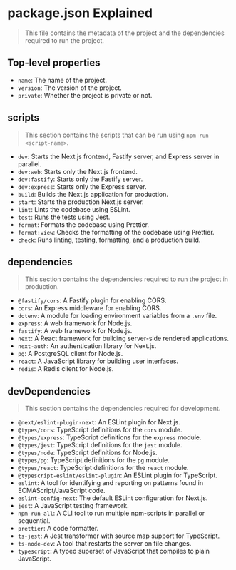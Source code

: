# package.json Explained

> This file contains the metadata of the project and the dependencies required to run the project.

## Top-level properties

- `name`: The name of the project.
- `version`: The version of the project.
- `private`: Whether the project is private or not.

## scripts

> This section contains the scripts that can be run using `npm run <script-name>`.

- `dev`: Starts the Next.js frontend, Fastify server, and Express server in parallel.
- `dev:web`: Starts only the Next.js frontend.
- `dev:fastify`: Starts only the Fastify server.
- `dev:express`: Starts only the Express server.
- `build`: Builds the Next.js application for production.
- `start`: Starts the production Next.js server.
- `lint`: Lints the codebase using ESLint.
- `test`: Runs the tests using Jest.
- `format`: Formats the codebase using Prettier.
- `format:view`: Checks the formatting of the codebase using Prettier.
- `check`: Runs linting, testing, formatting, and a production build.

## dependencies

> This section contains the dependencies required to run the project in production.

- `@fastify/cors`: A Fastify plugin for enabling CORS.
- `cors`: An Express middleware for enabling CORS.
- `dotenv`: A module for loading environment variables from a `.env` file.
- `express`: A web framework for Node.js.
- `fastify`: A web framework for Node.js.
- `next`: A React framework for building server-side rendered applications.
- `next-auth`: An authentication library for Next.js.
- `pg`: A PostgreSQL client for Node.js.
- `react`: A JavaScript library for building user interfaces.
- `redis`: A Redis client for Node.js.

## devDependencies

> This section contains the dependencies required for development.

- `@next/eslint-plugin-next`: An ESLint plugin for Next.js.
- `@types/cors`: TypeScript definitions for the `cors` module.
- `@types/express`: TypeScript definitions for the `express` module.
- `@types/jest`: TypeScript definitions for the `jest` module.
- `@types/node`: TypeScript definitions for Node.js.
- `@types/pg`: TypeScript definitions for the `pg` module.
- `@types/react`: TypeScript definitions for the `react` module.
- `@typescript-eslint/eslint-plugin`: An ESLint plugin for TypeScript.
- `eslint`: A tool for identifying and reporting on patterns found in ECMAScript/JavaScript code.
- `eslint-config-next`: The default ESLint configuration for Next.js.
- `jest`: A JavaScript testing framework.
- `npm-run-all`: A CLI tool to run multiple npm-scripts in parallel or sequential.
- `prettier`: A code formatter.
- `ts-jest`: A Jest transformer with source map support for TypeScript.
- `ts-node-dev`: A tool that restarts the server on file changes.
- `typescript`: A typed superset of JavaScript that compiles to plain JavaScript.
